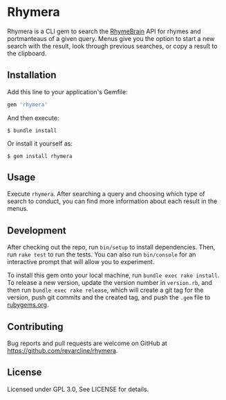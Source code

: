 # Rhymera

Rhymera is a CLI gem to search the [RhymeBrain](https://rhymebrain.com) API for rhymes and portmanteaus of a given query. Menus give you the option to start a new search with the result, look through previous searches, or copy a result to the clipboard.

## Installation

Add this line to your application's Gemfile:

```ruby
gem 'rhymera'
```

And then execute:

    $ bundle install

Or install it yourself as:

    $ gem install rhymera

## Usage

Execute `rhymera`. After searching a query and choosing which type of search to conduct, you can find more information about each result in the menus.

## Development

After checking out the repo, run `bin/setup` to install dependencies. Then, run `rake test` to run the tests. You can also run `bin/console` for an interactive prompt that will allow you to experiment.

To install this gem onto your local machine, run `bundle exec rake install`. To release a new version, update the version number in `version.rb`, and then run `bundle exec rake release`, which will create a git tag for the version, push git commits and the created tag, and push the `.gem` file to [rubygems.org](https://rubygems.org).

## Contributing

Bug reports and pull requests are welcome on GitHub at https://github.com/revarcline/rhymera.

## License

Licensed under GPL 3.0, See LICENSE for details.
